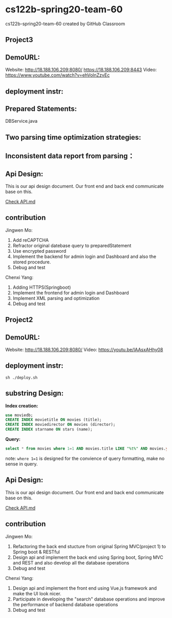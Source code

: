 # cs122b-spring20-team-60
cs122b-spring20-team-60 created by GitHub Classroom

## Project3

## DemoURL:

Website: http://18.188.106.209:8080/ https://18.188.106.209:8443
Video: https://www.youtube.com/watch?v=ehVolnZzvEc

## deployment instr:



## Prepared Statements:
DBService.java

## Two parsing time optimization strategies:


## Inconsistent data report from parsing：


## Api Design:
This is our api design document. Our front end and back end communicate base on this.

[Check API.md](./api.md)


## contribution

Jingwen Mo:
1. Add reCAPTCHA
2. Refractor original datebase query to preparedStatement
3. Use encrypted password
4. Implement the backend for admin login and Dashboard and also the stored procedure.
5. Debug and test

Chenxi Yang:
1. Adding HTTPS(Springboot)
2. Implement the frontend for admin login and Dashboard
3. Implement XML parsing and optimization
4. Debug and test


## Project2
## DemoURL:

Website: http://18.188.106.209:8080/ 
Video: https://youtu.be/lAAsxAHhy08

## deployment instr:

``sh ./deploy.sh``

## substring Design:

**Index creation:**

```sql
use moviedb;
CREATE INDEX movietitle ON movies (title);
CREATE INDEX moviedirector ON movies (director);
CREATE INDEX starname ON stars (name);
```

**Query:**

```sql
select * from movies where 1=1 AND movies.title LIKE "%t%" AND movies.year = 2003 AND movies.director like "%d%" and id in (select distinct movieId from stars_in_movies inner join stars on stars_in_movies.starId = stars.id where name like '%s%') ORDER BY movies.title asc , (select rating from ratings where ratings.movieId=movies.id) asc LIMIT 10 OFFSET 0;
```

note: ``where 1=1`` is designed for the convience of query formatting, make no sense in query.

## Api Design:
This is our api design document. Our front end and back end communicate base on this.

[Check API.md](./api.md)


## contribution

Jingwen Mo:
1. Refactoring the back end stucture from original Spring MVC(project 1) to Spring boot & RESTful
2. Design api and implement the back end using Spring boot, Spring MVC and REST and also develop all the database operations
3. Debug and test

Chenxi Yang:
1. Design api and implement the front end using Vue.js framework and make the UI look nicer.
2. Participate in developing the "search" database operations and improve the performance of backend database operations
3. Debug and test

